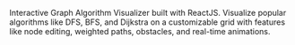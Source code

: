 Interactive Graph Algorithm Visualizer built with ReactJS. Visualize popular algorithms like DFS, BFS, and Dijkstra on a customizable grid with features like node editing, weighted paths, obstacles, and real-time animations.
